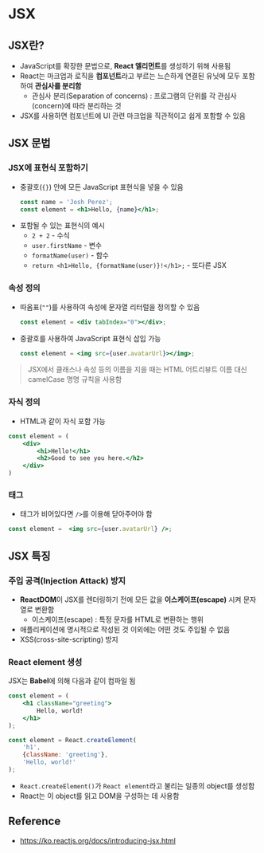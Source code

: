 # JSX
## JSX란?
* JavaScript를 확장한 문법으로, **React 엘리먼트**를 생성하기 위해 사용됨
* React는 마크업과 로직을 **컴포넌트**라고 부르는 느슨하게 연결된 유닛에 모두 포함하여 **관심사를 분리함**
    * 관심사 분리(Separation of concerns) : 프로그램의 단위를 각 관심사(concern)에 따라 분리하는 것
* JSX를 사용하면 컴포넌트에 UI 관련 마크업을 직관적이고 쉽게 포함할 수 있음

## JSX 문법
### JSX에 표현식 포함하기
* 중괄호(`{}`) 안에 모든 JavaScript 표현식을 넣을 수 있음
    ```jsx
    const name = 'Josh Perez';
    const element = <h1>Hello, {name}</h1>;
    ```
* 포함될 수 있는 표현식의 예시
    * `2 + 2` - 수식
    * `user.firstName` - 변수
    * `formatName(user)` - 함수
    * `return <h1>Hello, {formatName(user)}!</h1>;` - 또다른 JSX
### 속성 정의
* 따옴표(`""`)를 사용하여 속성에 문자열 리터럴을 정의할 수 있음
    ```jsx
    const element = <div tabIndex="0"></div>;
    ```
* 중괄호를 사용하여 JavaScript 표현식 삽입 가능
    ```jsx
    const element = <img src={user.avatarUrl}></img>;
    ```
> JSX에서 클래스나 속성 등의 이름을 지을 때는 HTML 어트리뷰트 이름 대신 camelCase 명명 규칙을 사용함
### 자식 정의
* HTML과 같이 자식 포함 가능
```jsx
const element = (
    <div>
        <hi>Hello!</h1>
        <h2>Good to see you here.</h2>
    </div>
)
```
### 태그
* 태그가 비어있다면 `/>`를 이용해 닫아주어야 함
```jsx
const element =  <img src={user.avatarUrl} />;
```

## JSX 특징
### 주입 공격(Injection Attack) 방지
* **ReactDOM**이 JSX를 렌더링하기 전에 모든 값을 **이스케이프(escape)** 시켜 문자열로 변환함
    * 이스케이프(escape) : 특정 문자를 HTML로 변환하는 행위
* 애플리케이션에 명시적으로 작성된 것 이외에는 어떤 것도 주입될 수 없음
* XSS(cross-site-scripting) 방지
### React element 생성
JSX는 **Babel**에 의해 다음과 같이 컴파일 됨
```jsx
const element = (
    <h1 className="greeting">
        Hello, world!
    </h1>
);
```
```js
const element = React.createElement(
    'h1',
    {className: 'greeting'},
    'Hello, world!'
);
```
* `React.createElement()`가 `React element`라고 불리는 일종의 object를 생성함
* React는 이 object를 읽고 DOM을 구성하는 데 사용함

## Reference
* <https://ko.reactjs.org/docs/introducing-jsx.html>